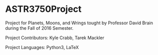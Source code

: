 # ASTR3750Project

Project for Planets, Moons, and  Wrings tought by Professor David Brain during the Fall of 2016 Semester.

Project Contributors: 
Kyle Crabb, Tarek Mackler

Project Languages:
Python3, LaTeX
